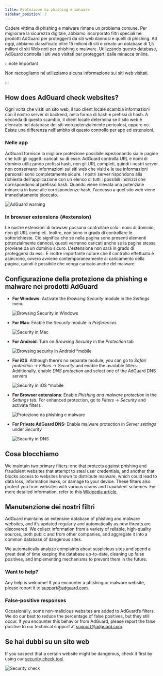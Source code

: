 ```yaml
---
title: Protezione da phishing e malware
sidebar_position: 3
---
```


Cadere vittima di phishing e malware rimane un problema comune. Per migliorare la sicurezza digitale, abbiamo incorporato filtri speciali nei prodotti AdGuard per proteggerti da siti web dannosi e quelli di phishing. Ad oggi, abbiamo classificato oltre 15 milioni di siti e creato un database di 1,5 milioni di siti Web noti per phishing e malware. Utilizzando questo database, AdGuard controlla i siti web visitati per proteggerti dalle minacce online.

:::note Important

Non raccogliamo né utilizziamo alcuna informazione sui siti web visitati.

:::

## How does AdGuard check websites?

Ogni volta che visiti un sito web, il tuo client locale scambia informazioni con il nostro server di backend, nella forma di hash e prefissi di hash. A seconda di questo scambio, il client locale determina se il sito web è elencato nel database dei siti web potenzialmente pericolosi, oppure no. Esiste una differenza nell'ambito di questo controllo per app ed estensioni.

### Nelle app

AdGuard fornisce la migliore protezione possibile ispezionando sia le pagine che tutti gli oggetti caricati su di esse. AdGuard controlla URL e nomi di dominio utilizzando prefissi hash, non gli URL completi, quindi i nostri server non conservano informazioni sui siti web che visiti e le tue informazioni personali sono completamente sicure. I nostri server rispondono alla richiesta dell'applicazione con un elenco di tutti i possibili indirizzi che corrispondono al prefisso hash. Quando viene rilevata una potenziale minaccia in base alle corrispondenze hash, l'accesso a quel sito web viene immediatamente bloccato.

![AdGuard warning](https://cdn.adtidy.org/content/kb/ad_blocker/general/dangerous_website_blocked.png)

### In browser extensions {#extension}

Le nostre estensioni di browser possono controllare solo i nomi di dominio, non gli URL completi. Inoltre, non sono in grado di controllare le sottorichieste. Ciò significa che se nella pagina sono presenti elementi potenzialmente dannosi, questi verranno caricati anche se la pagina stessa proviene da un dominio sicuro. L'estensione non sarà in grado di proteggersi da essi. È inoltre importante notare che il controllo effettuato è asincrono, ovvero avviene contemporaneamente al caricamento della pagina, quindi è possibile che venga caricato anche del malware.

## Configurazione della protezione da phishing e malware nei prodotti AdGuard

- **For Windows**: Activate the *Browsing Security* module in the *Settings* menu

    ![Browsing Security in Windows](https://cdn.adtidy.org/content/kb/ad_blocker/general/windows.png)

- **For Mac**: Enable the *Security* module in *Preferences*

    ![Security in Mac](https://cdn.adtidy.org/content/kb/ad_blocker/general/bs_mac.png)

- **For Android**: Turn on *Browsing Security* in the *Protection* tab

    ![Browsing security in Android *mobile](https://cdn.adtidy.org/content/kb/ad_blocker/general/bs_android.png)

- **For iOS**: Although there’s no separate module, you can go to *Safari protection* → *Filters* → *Security* and enable the available filters. Additionally, enable *DNS protection* and select one of the AdGuard DNS servers

    ![Security in iOS *mobile](https://cdn.adtidy.org/content/kb/ad_blocker/general/bs_ios.jpg)

- **For Browser extensions**: Enable *Phishing and malware protection* in the *Settings* tab. For enhanced protection, go to *Filters* → *Security* and activate filters

    ![Protezione da phishing e malware](https://cdn.adtidy.org/content/kb/ad_blocker/general/extension_protection.png)

- **For Private AdGuard DNS:** Enable malware protection in *Server settings* under *Security*

    ![Security in DNS](https://cdn.adtidy.org/content/kb/ad_blocker/general/bs_dns.png)

## Cosa blocchiamo

We maintain two primary filters: one that protects against phishing and fraudulent websites that attempt to steal user credentials, and another that blocks access to websites known to distribute malware, which could lead to data loss, information leaks, or damage to your device. These filters also protect you from websites with various scams and fraudulent schemes. For more detailed information, refer to this [Wikipedia article](https://en.wikipedia.org/wiki/Phishing).

## Manutenzione dei nostri filtri

AdGuard maintains an extensive database of phishing and malware websites, and it’s updated regularly and automatically as new threats are discovered. We collect information from a variety of reliable, high-quality sources, both public and from other companies, and aggregate it into a common database of dangerous sites.

We automatically analyze complaints about suspicious sites and spend a great deal of time keeping the database up-to-date, cleaning up false positives, and implementing mechanisms to prevent them in the future.

### Want to help?

Any help is welcome! If you encounter a phishing or malware website, please report it to <support@adguard.com>.

### False-positive responses

Occasionally, some non-malicious websites are added to AdGuard’s filters. We do our best to reduce the percentage of false positives, but they still occur. If you encounter this behavior from AdGuard, please report the false positive to our technical support at <support@adguard.com>.

## Se hai dubbi su un sito web

If you suspect that a certain website might be dangerous, check it first by using our [security check tool](https://reports.adguard.com/welcome.html).

![Security check](https://cdn.adtidy.org/content/kb/ad_blocker/general/site_warning.png)
